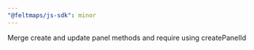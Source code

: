 ```yaml
---
"@feltmaps/js-sdk": minor
---
```


Merge create and update panel methods and require using createPanelId
